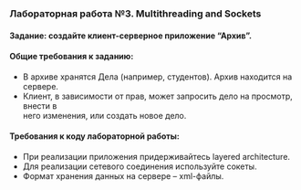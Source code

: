### Лабораторная работа №3. Multithreading and Sockets  
#### Задание: создайте клиент-серверное приложение “Архив”.  
#### Общие требования к заданию:
- В архиве хранятся Дела (например, студентов). Архив находится на сервере.  
- Клиент, в зависимости от прав, может запросить дело на просмотр, внести в  
него изменения, или создать новое дело.  
#### Требования к коду лабораторной работы:  
- При реализации приложения придерживайтесь layered architecture.  
- Для реализации сетевого соединения используйте сокеты.  
- Формат хранения данных на сервере – xml-файлы.  